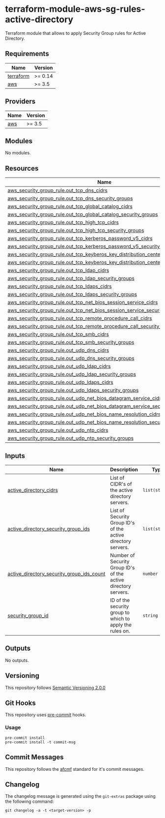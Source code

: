 # terraform-module-aws-sg-rules-active-directory

Terraform module that allows to apply Security Group rules for Active Directory.

<!-- BEGINNING OF PRE-COMMIT-TERRAFORM DOCS HOOK -->
## Requirements

| Name | Version |
|------|---------|
| <a name="requirement_terraform"></a> [terraform](#requirement\_terraform) | >= 0.14 |
| <a name="requirement_aws"></a> [aws](#requirement\_aws) | >= 3.5 |

## Providers

| Name | Version |
|------|---------|
| <a name="provider_aws"></a> [aws](#provider\_aws) | >= 3.5 |

## Modules

No modules.

## Resources

| Name | Type |
|------|------|
| [aws_security_group_rule.out_tcp_dns_cidrs](https://registry.terraform.io/providers/hashicorp/aws/latest/docs/resources/security_group_rule) | resource |
| [aws_security_group_rule.out_tcp_dns_security_groups](https://registry.terraform.io/providers/hashicorp/aws/latest/docs/resources/security_group_rule) | resource |
| [aws_security_group_rule.out_tcp_global_catalog_cidrs](https://registry.terraform.io/providers/hashicorp/aws/latest/docs/resources/security_group_rule) | resource |
| [aws_security_group_rule.out_tcp_global_catalog_security_groups](https://registry.terraform.io/providers/hashicorp/aws/latest/docs/resources/security_group_rule) | resource |
| [aws_security_group_rule.out_tcp_high_tcp_cidrs](https://registry.terraform.io/providers/hashicorp/aws/latest/docs/resources/security_group_rule) | resource |
| [aws_security_group_rule.out_tcp_high_tcp_security_groups](https://registry.terraform.io/providers/hashicorp/aws/latest/docs/resources/security_group_rule) | resource |
| [aws_security_group_rule.out_tcp_kerberos_password_v5_cidrs](https://registry.terraform.io/providers/hashicorp/aws/latest/docs/resources/security_group_rule) | resource |
| [aws_security_group_rule.out_tcp_kerberos_password_v5_security_groups](https://registry.terraform.io/providers/hashicorp/aws/latest/docs/resources/security_group_rule) | resource |
| [aws_security_group_rule.out_tcp_keyberos_key_distribution_center_cidrs](https://registry.terraform.io/providers/hashicorp/aws/latest/docs/resources/security_group_rule) | resource |
| [aws_security_group_rule.out_tcp_keyberos_key_distribution_center_security_groups](https://registry.terraform.io/providers/hashicorp/aws/latest/docs/resources/security_group_rule) | resource |
| [aws_security_group_rule.out_tcp_ldap_cidrs](https://registry.terraform.io/providers/hashicorp/aws/latest/docs/resources/security_group_rule) | resource |
| [aws_security_group_rule.out_tcp_ldap_security_groups](https://registry.terraform.io/providers/hashicorp/aws/latest/docs/resources/security_group_rule) | resource |
| [aws_security_group_rule.out_tcp_ldaps_cidrs](https://registry.terraform.io/providers/hashicorp/aws/latest/docs/resources/security_group_rule) | resource |
| [aws_security_group_rule.out_tcp_ldaps_security_groups](https://registry.terraform.io/providers/hashicorp/aws/latest/docs/resources/security_group_rule) | resource |
| [aws_security_group_rule.out_tcp_net_bios_session_service_cidrs](https://registry.terraform.io/providers/hashicorp/aws/latest/docs/resources/security_group_rule) | resource |
| [aws_security_group_rule.out_tcp_net_bios_session_service_security_groups](https://registry.terraform.io/providers/hashicorp/aws/latest/docs/resources/security_group_rule) | resource |
| [aws_security_group_rule.out_tcp_remote_procedure_call_cidrs](https://registry.terraform.io/providers/hashicorp/aws/latest/docs/resources/security_group_rule) | resource |
| [aws_security_group_rule.out_tcp_remote_procedure_call_security_groups](https://registry.terraform.io/providers/hashicorp/aws/latest/docs/resources/security_group_rule) | resource |
| [aws_security_group_rule.out_tcp_smb_cidrs](https://registry.terraform.io/providers/hashicorp/aws/latest/docs/resources/security_group_rule) | resource |
| [aws_security_group_rule.out_tcp_smb_security_groups](https://registry.terraform.io/providers/hashicorp/aws/latest/docs/resources/security_group_rule) | resource |
| [aws_security_group_rule.out_udp_dns_cidrs](https://registry.terraform.io/providers/hashicorp/aws/latest/docs/resources/security_group_rule) | resource |
| [aws_security_group_rule.out_udp_dns_security_groups](https://registry.terraform.io/providers/hashicorp/aws/latest/docs/resources/security_group_rule) | resource |
| [aws_security_group_rule.out_udp_ldap_cidrs](https://registry.terraform.io/providers/hashicorp/aws/latest/docs/resources/security_group_rule) | resource |
| [aws_security_group_rule.out_udp_ldap_security_groups](https://registry.terraform.io/providers/hashicorp/aws/latest/docs/resources/security_group_rule) | resource |
| [aws_security_group_rule.out_udp_ldaps_cidrs](https://registry.terraform.io/providers/hashicorp/aws/latest/docs/resources/security_group_rule) | resource |
| [aws_security_group_rule.out_udp_ldaps_security_groups](https://registry.terraform.io/providers/hashicorp/aws/latest/docs/resources/security_group_rule) | resource |
| [aws_security_group_rule.out_udp_net_bios_datagram_service_cidrs](https://registry.terraform.io/providers/hashicorp/aws/latest/docs/resources/security_group_rule) | resource |
| [aws_security_group_rule.out_udp_net_bios_datagram_service_security_groups](https://registry.terraform.io/providers/hashicorp/aws/latest/docs/resources/security_group_rule) | resource |
| [aws_security_group_rule.out_udp_net_bios_name_resolution_cidrs](https://registry.terraform.io/providers/hashicorp/aws/latest/docs/resources/security_group_rule) | resource |
| [aws_security_group_rule.out_udp_net_bios_name_resolution_security_groups](https://registry.terraform.io/providers/hashicorp/aws/latest/docs/resources/security_group_rule) | resource |
| [aws_security_group_rule.out_udp_ntp_cidrs](https://registry.terraform.io/providers/hashicorp/aws/latest/docs/resources/security_group_rule) | resource |
| [aws_security_group_rule.out_udp_ntp_security_groups](https://registry.terraform.io/providers/hashicorp/aws/latest/docs/resources/security_group_rule) | resource |

## Inputs

| Name | Description | Type | Default | Required |
|------|-------------|------|---------|:--------:|
| <a name="input_active_directory_cidrs"></a> [active\_directory\_cidrs](#input\_active\_directory\_cidrs) | List of CIDR's of the active directory servers. | `list(string)` | `[]` | no |
| <a name="input_active_directory_security_group_ids"></a> [active\_directory\_security\_group\_ids](#input\_active\_directory\_security\_group\_ids) | List of Security Group ID's of the active directory servers. | `list(string)` | `[]` | no |
| <a name="input_active_directory_security_group_ids_count"></a> [active\_directory\_security\_group\_ids\_count](#input\_active\_directory\_security\_group\_ids\_count) | Number of Security Group ID's of the active directory servers. | `number` | `0` | no |
| <a name="input_security_group_id"></a> [security\_group\_id](#input\_security\_group\_id) | ID of the security group to which to apply the rules on. | `string` | n/a | yes |

## Outputs

No outputs.
<!-- END OF PRE-COMMIT-TERRAFORM DOCS HOOK -->

## Versioning
This repository follows [Semantic Versioning 2.0.0](https://semver.org/)

## Git Hooks
This repository uses [pre-commit](https://pre-commit.com/) hooks.

### Usage

```
pre-commit install
pre-commit install -t commit-msg
```

## Commit Messages

This repository follows the [afcmf](https://scm.dazzlingwrench.fxinnovation.com/fxinnovation-public/pre-commit-afcmf) standard for it's commit messages.

## Changelog

The changelog message is generated using the `git-extras` package using the following command:
```
git changelog -a -t <target-version> -p
```
